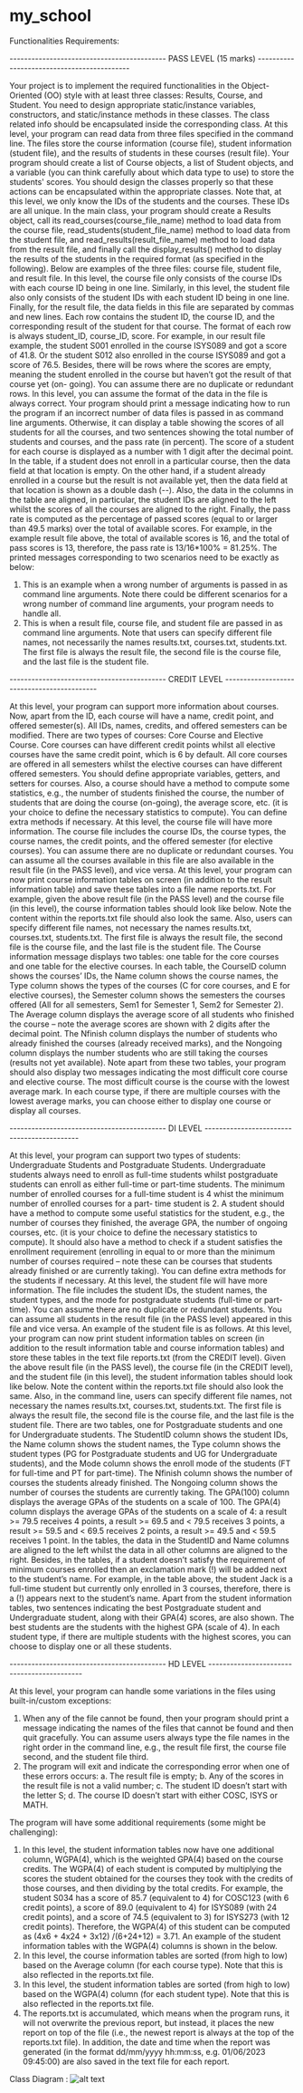 # my_school

Functionalities Requirements:

------------------------------------------- PASS LEVEL (15 marks) -------------------------------------------

Your project is to implement the required functionalities in the Object-Oriented (OO) style with at
least three classes: Results, Course, and Student. You need to design appropriate static/instance
variables, constructors, and static/instance methods in these classes. The class related info should be
encapsulated inside the corresponding class.
At this level, your program can read data from three files specified in the command line. The files store
the course information (course file), student information (student file), and the results of students in
these courses (result file). Your program should create a list of Course objects, a list of Student objects,
and a variable (you can think carefully about which data type to use) to store the students' scores. You
should design the classes properly so that these actions can be encapsulated within the appropriate
classes. Note that, at this level, we only know the IDs of the students and the courses. These IDs are
all unique.
In the main class, your program should create a Results object, call its read_courses(course_file_name)
method to load data from the course file, read_students(student_file_name) method to load data from
the student file, and read_results(result_file_name) method to load data from the result file, and finally
call the display_results() method to display the results of the students in the required format (as
specified in the following).
Below are examples of the three files: course file, student file, and result file.
In this level, the course file only consists of the course IDs with each course ID being in one line.
Similarly, in this level, the student file also only consists of the student IDs with each student ID being
in one line.
Finally, for the result file, the data fields in this file are separated by commas and new lines. Each row
contains the student ID, the course ID, and the corresponding result of the student for that course. The
format of each row is always student_ID, course_ID, score. For example, in our result file example,
the student S001 enrolled in the course ISYS089 and got a score of 41.8. Or the student S012 also
enrolled in the course ISYS089 and got a score of 76.5. Besides, there will be rows where the scores
are empty, meaning the student enrolled in the course but haven’t got the result of that course yet (on-
going). You can assume there are no duplicate or redundant rows. In this level, you can assume the
format of the data in the file is always correct.
Your program should print a message indicating how to run the program if an incorrect number of data
files is passed in as command line arguments. Otherwise, it can display a table showing the scores of
all students for all the courses, and two sentences showing the total number of students and courses,
and the pass rate (in percent). The score of a student for each course is displayed as a number with 1
digit after the decimal point. In the table, if a student does not enroll in a particular course, then the
data field at that location is empty. On the other hand, if a student already enrolled in a course but the
result is not available yet, then the data field at that location is shown as a double dash (--). Also, the
data in the columns in the table are aligned, in particular, the student IDs are aligned to the left whilst
the scores of all the courses are aligned to the right. Finally, the pass rate is computed as the percentage
of passed scores (equal to or larger than 49.5 marks) over the total of available scores. For example, in
the example result file above, the total of available scores is 16, and the total of pass scores is 13,
therefore, the pass rate is 13/16*100% = 81.25%.
The printed messages corresponding to two scenarios need to be exactly as below:
1. This is an example when a wrong number of arguments is passed in as command line arguments.
Note there could be different scenarios for a wrong number of command line arguments, your
program needs to handle all.
2. This is when a result file, course file, and student file are passed in as command line arguments.
Note that users can specify different file names, not necessarily the names results.txt, courses.txt,
students.txt. The first file is always the result file, the second file is the course file, and the last
file is the student file.

------------------------------------------- CREDIT LEVEL -------------------------------------------

At this level, your program can support more information about courses. Now, apart from the ID, each
course will have a name, credit point, and offered semester(s). All IDs, names, credits, and offered
semesters can be modified. There are two types of courses: Core Course and Elective Course. Core
courses can have different credit points whilst all elective courses have the same credit point, which is
6 by default. All core courses are offered in all semesters whilst the elective courses can have different
offered semesters. You should define appropriate variables, getters, and setters for courses.
Also, a course should have a method to compute some statistics, e.g., the number of students finished
the course, the number of students that are doing the course (on-going), the average score, etc. (it is
your choice to define the necessary statistics to compute). You can define extra methods if necessary.
At this level, the course file will have more information. The course file includes the course IDs, the
course types, the course names, the credit points, and the offered semester (for elective courses). You
can assume there are no duplicate or redundant courses. You can assume all the courses available in
this file are also available in the result file (in the PASS level), and vice versa.
At this level, your program can now print course information tables on screen (in addition to the result
information table) and save these tables into a file name reports.txt. For example, given the above
result file (in the PASS level) and the course file (in this level), the course information tables should
look like below. Note the content within the reports.txt file should also look the same. Also, users can
specify different file names, not necessary the names results.txt, courses.txt, students.txt. The first file
is always the result file, the second file is the course file, and the last file is the student file.
The Course information message displays two tables: one table for the core courses and one table for
the elective courses. In each table, the CourseID column shows the courses’ IDs, the Name column
shows the course names, the Type column shows the types of the courses (C for core courses, and E
for elective courses), the Semester column shows the semesters the courses offered (All for all
semesters, Sem1 for Semester 1, Sem2 for Semester 2). The Average column displays the average
score of all students who finished the course – note the average scores are shown with 2 digits after
the decimal point. The Nfinish column displays the number of students who already finished the
courses (already received marks), and the Nongoing column displays the number students who are still
taking the courses (results not yet available).
Note apart from these two tables, your program should also display two messages indicating the most
difficult core course and elective course. The most difficult course is the course with the lowest average
mark. In each course type, if there are multiple courses with the lowest average marks, you can choose
either to display one course or display all courses.

------------------------------------------- DI LEVEL  -------------------------------------------

At this level, your program can support two types of students: Undergraduate Students and
Postgraduate Students. Undergraduate students always need to enroll as full-time students whilst
postgraduate students can enroll as either full-time or part-time students. The minimum number of
enrolled courses for a full-time student is 4 whist the minimum number of enrolled courses for a part-
time student is 2. A student should have a method to compute some useful statistics for the student,
e.g., the number of courses they finished, the average GPA, the number of ongoing courses, etc. (it is
your choice to define the necessary statistics to compute). It should also have a method to check if a
student satisfies the enrollment requirement (enrolling in equal to or more than the minimum number
of courses required – note these can be courses that students already finished or are currently taking).
You can define extra methods for the students if necessary.
At this level, the student file will have more information. The file includes the student IDs, the student
names, the student types, and the mode for postgraduate students (full-time or part-time). You can
assume there are no duplicate or redundant students. You can assume all students in the result file (in
the PASS level) appeared in this file and vice versa. An example of the student file is as follows.
At this level, your program can now print student information tables on screen (in addition to the result
information table and course information tables) and store these tables in the text file reports.txt (from
the CREDIT level). Given the above result file (in the PASS level), the course file (in the CREDIT
level), and the student file (in this level), the student information tables should look like below. Note
the content within the reports.txt file should also look the same. Also, in the command line, users can
specify different file names, not necessary the names results.txt, courses.txt, students.txt. The first file
is always the result file, the second file is the course file, and the last file is the student file.
There are two tables, one for Postgraduate students and one for Undergraduate students. The StudentID
column shows the student IDs, the Name column shows the student names, the Type column shows
the student types (PG for Postgraduate students and UG for Undergraduate students), and the Mode
column shows the enroll mode of the students (FT for full-time and PT for part-time). The Nfinish
column shows the number of courses the students already finished. The Nongoing column shows the
number of courses the students are currently taking. The GPA(100) column displays the average GPAs
of the students on a scale of 100. The GPA(4) column displays the average GPAs of the students on a
scale of 4: a result >= 79.5 receives 4 points, a result >= 69.5 and < 79.5 receives 3 points, a result >=
59.5 and < 69.5 receives 2 points, a result >= 49.5 and < 59.5 receives 1 point.
In the tables, the data in the StudentID and Name columns are aligned to the left whilst the data in all
other columns are aligned to the right. Besides, in the tables, if a student doesn’t satisfy the requirement
of minimum courses enrolled then an exclamation mark (!) will be added next to the student’s name.
For example, in the table above, the student Jack is a full-time student but currently only enrolled in 3
courses, therefore, there is a (!) appears next to the student’s name.
Apart from the student information tables, two sentences indicating the best Postgraduate student and
Undergraduate student, along with their GPA(4) scores, are also shown. The best students are the
students with the highest GPA (scale of 4). In each student type, if there are multiple students with the
highest scores, you can choose to display one or all these students.

------------------------------------------- HD LEVEL -------------------------------------------

At this level, your program can handle some variations in the files using built-in/custom exceptions:
1. When any of the file cannot be found, then your program should print a message indicating the
names of the files that cannot be found and then quit gracefully. You can assume users always
type the file names in the right order in the command line, e.g., the result file first, the course
file second, and the student file third.
2. The program will exit and indicate the corresponding error when one of these errors occurs:
a. The result file is empty;
b. Any of the scores in the result file is not a valid number;
c. The student ID doesn’t start with the letter S;
d. The course ID doesn’t start with either COSC, ISYS or MATH.

The program will have some additional requirements (some might be challenging):
1. In this level, the student information tables now have one additional column, WGPA(4), which
is the weighted GPA(4) based on the course credits. The WGPA(4) of each student is computed
by multiplying the scores the student obtained for the courses they took with the credits of
those courses, and then dividing by the total credits. For example, the student S034 has a score
of 85.7 (equivalent to 4) for COSC123 (with 6 credit points), a score of 89.0 (equivalent to 4)
for ISYS089 (with 24 credit points), and a score of 74.5 (equivalent to 3) for ISYS273 (with
12 credit points). Therefore, the WGPA(4) of this student can be computed as (4x6 + 4x24 +
3x12) /(6+24+12) = 3.71. An example of the student information tables with the WGPA(4)
columns is shown in the below.
2. In this level, the course information tables are sorted (from high to low) based on the Average
column (for each course type). Note that this is also reflected in the reports.txt file.
3. In this level, the student information tables are sorted (from high to low) based on the WGPA(4)
column (for each student type). Note that this is also reflected in the reports.txt file.
4. The reports.txt is accumulated, which means when the program runs, it will not overwrite the
previous report, but instead, it places the new report on top of the file (i.e., the newest report is
always at the top of the reports.txt file). In addition, the date and time when the report was
generated (in the format dd/mm/yyyy hh:mm:ss, e.g. 01/06/2023 09:45:00) are also saved in
the text file for each report.

Class Diagram : ![alt text](PF_Class_Diagram.png)